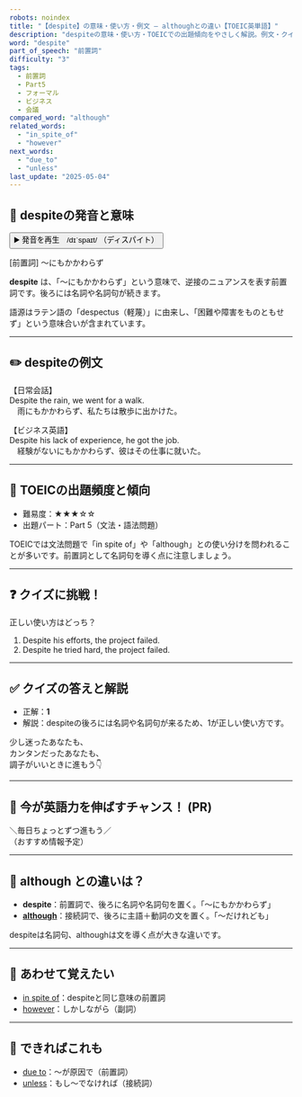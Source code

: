 ```yaml
---
robots: noindex
title: "【despite】の意味・使い方・例文 ― althoughとの違い【TOEIC英単語】"
description: "despiteの意味・使い方・TOEICでの出題傾向をやさしく解説。例文・クイズ付きでalthoughとの違いもわかりやすく学べます。"
word: "despite"
part_of_speech: "前置詞"
difficulty: "3"
tags:
  - 前置詞
  - Part5
  - フォーマル
  - ビジネス
  - 会議
compared_word: "although"
related_words:
  - "in_spite_of"
  - "however"
next_words:
  - "due_to"
  - "unless"
last_update: "2025-05-04"
---
```


## 🔰 despiteの発音と意味

<button class="play-audio" onclick="playTTS('despite')">
  <span class="play-audio-main">
    ▶️ 発音を再生　/dɪˈspaɪt/
  </span>
  <span class="play-audio-sub">
    （ディスパイト）
  </span>
</button>

[前置詞] ～にもかかわらず

**despite** は、「～にもかかわらず」という意味で、逆接のニュアンスを表す前置詞です。後ろには名詞や名詞句が続きます。

語源はラテン語の「despectus（軽蔑）」に由来し、「困難や障害をものともせず」という意味合いが含まれています。

---

## ✏️ despiteの例文

【日常会話】  
Despite the rain, we went for a walk.  
　雨にもかかわらず、私たちは散歩に出かけた。

【ビジネス英語】  
Despite his lack of experience, he got the job.  
　経験がないにもかかわらず、彼はその仕事に就いた。

---

## 🎯 TOEICの出題頻度と傾向

- 難易度：★★★☆☆
- 出題パート：Part 5（文法・語法問題）

TOEICでは文法問題で「in spite of」や「although」との使い分けを問われることが多いです。前置詞として名詞句を導く点に注意しましょう。

---

## ❓ クイズに挑戦！

正しい使い方はどっち？

1. Despite his efforts, the project failed.  
2. Despite he tried hard, the project failed.

---

## ✅ クイズの答えと解説

- 正解：**1**
- 解説：despiteの後ろには名詞や名詞句が来るため、1が正しい使い方です。

少し迷ったあなたも、  
カンタンだったあなたも、  
調子がいいときに進もう👇️

---

## 🚀 今が英語力を伸ばすチャンス！ (PR)

<div class="info-center">
＼毎日ちょっとずつ進もう／<br>  
（おすすめ情報予定）
</div>

---

## 🤔  although との違いは？

- **despite**：前置詞で、後ろに名詞や名詞句を置く。「～にもかかわらず」
- **[although](/word/although)**：接続詞で、後ろに主語＋動詞の文を置く。「～だけれども」

despiteは名詞句、althoughは文を導く点が大きな違いです。

---

## 🧩 あわせて覚えたい

- [in spite of](/word/in_spite_of)：despiteと同じ意味の前置詞
- [however](/word/however)：しかしながら（副詞）

---

## 📖 できればこれも

- [due to](/word/due_to)：～が原因で（前置詞）
- [unless](/word/unless)：もし～でなければ（接続詞）

<!-- cvid: aid19_bid11 -->
